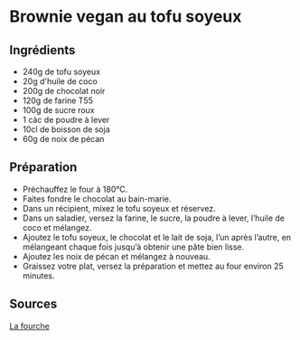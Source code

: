 # Brownie vegan au tofu soyeux

## Ingrédients

- 240g de tofu soyeux
- 20g d'huile de coco
- 200g de chocolat noir
- 120g de farine T55
- 100g de sucre roux
- 1 càc de poudre à lever 
- 10cl de boisson de soja 
- 60g de noix de pécan

## Préparation

- Préchauffez le four à 180°C.
- Faites fondre le chocolat au bain-marie.
- Dans un récipient, mixez le tofu soyeux et réservez.
- Dans un saladier, versez la farine, le sucre, la poudre à lever, l’huile de coco et mélangez.
- Ajoutez le tofu soyeux, le chocolat et le lait de soja, l’un après l’autre, en mélangeant chaque fois jusqu’à obtenir une pâte bien lisse.
- Ajoutez les noix de pécan et mélangez à nouveau.
- Graissez votre plat, versez la préparation et mettez au four environ 25 minutes.

## Sources

[La fourche](https://blog.lafourche.fr/que-faire-avec-du-tofu-soyeux#1.%20Brownie%20vegan%20au%20tofu%20soyeux%C2%A0)